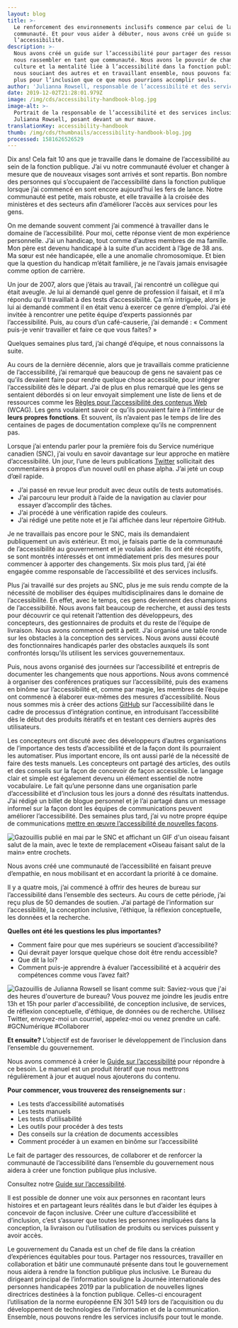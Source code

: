 ```yaml
---
layout: blog
title: >-
  Le renforcement des environnements inclusifs commence par celui de la
  communauté. Et pour vous aider à débuter, nous avons créé un guide sur
  l’accessibilité.
description: >-
  Nous avons créé un guide sur l’accessibilité pour partager des ressources et
  nous rassembler en tant que communauté. Nous avons le pouvoir de changer la
  culture et la mentalité liée à l’accessibilité dans la fonction publique. En
  nous souciant des autres et en travaillant ensemble, nous pouvons faire bien
  plus pour l’inclusion que ce que nous pourrions accomplir seuls.
author: 'Julianna Rowsell, responsable de l’accessibilité et des services inclusifs'
date: 2019-12-02T21:28:01.979Z
image: /img/cds/accessibility-handbook-blog.jpg
image-alt: >-
  Portrait de la responsable de l’accessibilité et des services inclusifs,
  Julianna Rowsell, posant devant un mur mauve.
translationKey: accessibility-handbook
thumb: /img/cds/thumbnails/accessibility-handbook-blog.jpg
processed: 1581626526529
---
```

Dix ans! Cela fait 10 ans que je travaille dans le domaine de l’accessibilité au sein de la fonction publique. J’ai vu notre communauté évoluer et changer à mesure que de nouveaux visages sont arrivés et sont repartis. Bon nombre des personnes qui s’occupaient de l’accessibilité dans la fonction publique lorsque j’ai commencé en sont encore aujourd’hui les fers de lance. Notre communauté est petite, mais robuste, et elle travaille à la croisée des ministères et des secteurs afin d’améliorer l’accès aux services pour les gens.

On me demande souvent comment j’ai commencé à travailler dans le domaine de l’accessibilité. Pour moi, cette réponse vient de mon expérience personnelle. J’ai un handicap, tout comme d’autres membres de ma famille. Mon père est devenu handicapé à la suite d’un accident à l’âge de 38 ans. Ma sœur est née handicapée, elle a une anomalie chromosomique. Et bien que la question du handicap m’était familière, je ne l’avais jamais envisagée comme option de carrière. 

Un jour de 2007, alors que j’étais au travail, j’ai rencontré un collègue qui était aveugle. Je lui ai demandé quel genre de profession il faisait, et il m’a répondu qu’il travaillait à des tests d’accessibilité. Ça m’a intriguée, alors je lui ai demandé comment il en était venu à exercer ce genre d’emploi. J’ai été invitée à rencontrer une petite équipe d’experts passionnés par l’accessibilité. Puis, au cours d’un café-causerie, j’ai demandé : « Comment puis-je venir travailler et faire ce que vous faites? »

Quelques semaines plus tard, j’ai changé d’équipe, et nous connaissons la suite. 

Au cours de la dernière décennie, alors que je travaillais comme praticienne de l’accessibilité, j’ai remarqué que beaucoup de gens ne savaient pas ce qu’ils devaient faire pour rendre quelque chose accessible, pour intégrer l’accessibilité dès le départ. J’ai de plus en plus remarqué que les gens se sentaient débordés si on leur envoyait simplement une liste de liens et de ressources comme les [Règles pour l’accessibilité des contenus Web](https://www.w3.org/TR/WCAG20/) (WCAG). Les gens voulaient savoir ce qu’ils pouvaient faire à l’intérieur de **leurs propres fonctions**. Et souvent, ils n’avaient pas le temps de lire des centaines de pages de documentation complexe qu’ils ne comprennent pas.

Lorsque j’ai entendu parler pour la première fois du Service numérique canadien (SNC), j’ai voulu en savoir davantage sur leur approche en matière d’accessibilité. Un jour, l’une de leurs publications [Twitter](https://twitter.com/CDS_GC?lang=en) sollicitait des commentaires à propos d’un nouvel outil en phase alpha. J’ai jeté un coup d’œil rapide.

* J’ai passé en revue leur produit avec deux outils de tests automatisés.
* J’ai parcouru leur produit à l’aide de la navigation au clavier pour essayer d’accomplir des tâches. 
* J’ai procédé à une vérification rapide des couleurs. 
* J’ai rédigé une petite note et je l’ai affichée dans leur répertoire GitHub. 

Je ne travaillais pas encore pour le SNC, mais ils demandaient publiquement un avis extérieur. Et moi, je faisais partie de la communauté de l’accessibilité au gouvernement et je voulais aider. Ils ont été réceptifs, se sont montrés intéressés et ont immédiatement pris des mesures pour commencer à apporter des changements. Six mois plus tard, j’ai été engagée comme responsable de l’accessibilité et des services inclusifs.   

Plus j’ai travaillé sur des projets au SNC, plus je me suis rendu compte de la nécessité de mobiliser des équipes multidisciplinaires dans le domaine de l’accessibilité. En effet, avec le temps, ces gens deviennent des champions de l’accessibilité. Nous avons fait beaucoup de recherche, et aussi des tests pour découvrir ce qui retenait l’attention des développeurs, des concepteurs, des gestionnaires de produits et du reste de l’équipe de livraison. Nous avons commencé petit à petit. J’ai organisé une table ronde sur les obstacles à la conception des services. Nous avons aussi écouté des fonctionnaires handicapés parler des obstacles auxquels ils sont confrontés lorsqu’ils utilisent les services gouvernementaux. 

Puis, nous avons organisé des journées sur l’accessibilité et entrepris de documenter les changements que nous apportions. Nous avons commencé à organiser des conférences pratiques sur l’accessibilité, puis des examens en binôme sur l’accessibilité et, comme par magie, les membres de l’équipe ont commencé à élaborer eux-mêmes des mesures d’accessibilité. Nous nous sommes mis à créer des actions [GitHub](https://github.com/cds-snc) sur l’accessibilité dans le cadre de processus d’intégration continue, en introduisant l’accessibilité dès le début des produits itératifs et en testant ces derniers auprès des utilisateurs. 

Les concepteurs ont discuté avec des développeurs d’autres organisations de l’importance des tests d’accessibilité et de la façon dont ils pourraient les automatiser. Plus important encore, ils ont aussi parlé de la nécessité de faire des tests manuels. Les concepteurs ont partagé des articles, des outils et des conseils sur la façon de concevoir de façon accessible. Le langage clair et simple est également devenu un élément essentiel de notre vocabulaire. Le fait qu’une personne dans une organisation parle d’accessibilité et d’inclusion tous les jours a donné des résultats inattendus. J’ai rédigé un billet de blogue personnel et je l’ai partagé dans un message informel sur la façon dont les équipes de communications peuvent améliorer l’accessibilité. Des semaines plus tard, j’ai vu notre propre équipe de communications [mettre en œuvre l’accessibilité de nouvelles façons](https://mobile.twitter.com/cube_drone/status/1129094022788599808). 

![Gazouillis publié en mai par le SNC et affichant un GIF d'un oiseau faisant salut de la main, avec le texte de remplacement «Oiseau faisant salut de la main» entre crochets.](/img/cds/accessibility-handbook-post1.jpg)

Nous avons créé une communauté de l’accessibilité en faisant preuve d’empathie, en nous mobilisant et en accordant la priorité à ce domaine.  

Il y a quatre mois, j’ai commencé à offrir des heures de bureau sur l’accessibilité dans l’ensemble des secteurs. Au cours de cette période, j’ai reçu plus de 50 demandes de soutien. J’ai partagé de l’information sur l’accessibilité, la conception inclusive, l’éthique, la réflexion conceptuelle, les données et la recherche. 

**Quelles ont été les questions les plus importantes?**

* Comment faire pour que mes supérieurs se soucient d’accessibilité?
* Qui devrait payer lorsque quelque chose doit être rendu accessible?
* Que dit la loi?
* Comment puis-je apprendre à évaluer l’accessibilité et à acquérir des compétences comme vous l’avez fait?

![Gazouillis de Julianna Rowsell se lisant comme suit: Saviez-vous que j'ai des heures d'ouverture de bureau? Vous pouvez me joindre les jeudis entre 13h et 15h pour parler d'accessibilité, de conception inclusive, de services, de réflexion conceptuelle, d'éthique, de données ou de recherche. Utilisez Twitter, envoyez-moi un courriel, appelez-moi ou venez prendre un café. #GCNumérique #Collaborer](/img/cds/accessibility-handbook-post2.jpg)

**Et ensuite?**
L’objectif est de favoriser le développement de l’inclusion dans l’ensemble du gouvernement.

Nous avons commencé à créer le [Guide sur l’accessibilité](https://numerique.canada.ca/a11y) pour répondre à ce besoin. Le manuel est un produit itératif que nous mettrons régulièrement à jour et auquel nous ajouterons du contenu. 

**Pour commencer, vous trouverez des renseignements sur :**

* Les tests d’accessibilité automatisés
* Les tests manuels
* Les tests d’utilisabilité
* Les outils pour procéder à des tests
* Des conseils sur la création de documents accessibles
* Comment procéder à un examen en binôme sur l’accessibilité

Le fait de partager des ressources, de collaborer et de renforcer la communauté de l’accessibilité dans l’ensemble du gouvernement nous aidera à créer une fonction publique plus inclusive.

Consultez notre [Guide sur l’accessibilité](https://numerique.canada.ca/a11y).

Il est possible de donner une voix aux personnes en racontant leurs histoires et en partageant leurs réalités dans le but d’aider les équipes à concevoir de façon inclusive. Créer une culture d’accessibilité et d’inclusion, c’est s’assurer que toutes les personnes impliquées dans la conception, la livraison ou l’utilisation de produits ou services puissent y avoir accès.   

Le gouvernement du Canada est un chef de file dans la création d’expériences équitables pour tous. Partager nos ressources, travailler en collaboration et bâtir une communauté présente dans tout le gouvernement nous aidera à rendre la fonction publique plus inclusive. Le Bureau du dirigeant principal de l’information souligne la Journée internationale des personnes handicapées 2019 par la publication de nouvelles lignes directrices destinées à la fonction publique. Celles-ci encouragent l’utilisation de la norme européenne EN 301 549 lors de l’acquisition ou du développement de technologies de l’information et de la communication. Ensemble, nous pouvons rendre les services inclusifs pour tout le monde.

